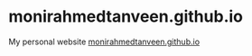# monirahmedtanveen.github.io
My personal website <a href="https://monirahmedtanveen.github.io/" target="_blank">monirahmedtanveen.github.io</a>
